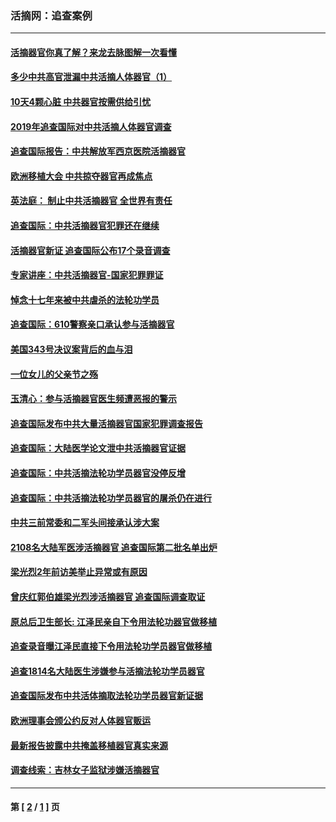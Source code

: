 ### 活摘网：追查案例
---
#### [活摘器官你真了解？来龙去脉图解一次看懂](../../pages/nf5880/n13013820.md?05200430) 
#### [多少中共高官泄漏中共活摘人体器官（1）](../../pages/nf5880/n12671234.md?05200430) 
#### [10天4颗心脏 中共器官按需供给引忧](../../pages/nf5880/n12326366.md?05200430) 
#### [2019年追查国际对中共活摘人体器官调查](../../pages/nf5880/n11917733.md?05200430) 
#### [追查国际报告：中共解放军西京医院活摘器官](../../pages/nf5880/n11838359.md?05200430) 
#### [欧洲移植大会 中共掠夺器官再成焦点](../../pages/nf5880/n11538883.md?05200430) 
#### [英法庭： 制止中共活摘器官 全世界有责任](../../pages/nf5880/n11330691.md?05200430) 
#### [追查国际：中共活摘器官犯罪还在继续](../../pages/nf5880/n11218301.md?05200430) 
#### [活摘器官新证 追查国际公布17个录音调查](../../pages/nf5880/n10897744.md?05200430) 
#### [专家讲座：中共活摘器官-国家犯罪罪证](../../pages/nf5880/n8828153.md?05200430) 
#### [悼念十七年来被中共虐杀的法轮功学员](../../pages/nf5880/n8124823.md?05200430) 
#### [追查国际：610警察亲口承认参与活摘器官](../../pages/nf5880/n8109067.md?05200430) 
#### [美国343号决议案背后的血与泪](../../pages/nf5880/n8020684.md?05200430) 
#### [一位女儿的父亲节之殇](../../pages/nf5880/n8014122.md?05200430) 
#### [玉清心：参与活摘器官医生频遭恶报的警示](../../pages/nf5880/n4637546.md?05200430) 
#### [追查国际发布中共大量活摘器官国家犯罪调查报告](../../pages/nf5880/n4613428.md?05200430) 
#### [追查国际：大陆医学论文泄中共活摘器官证据](../../pages/nf5880/n4608794.md?05200430) 
#### [追查国际：中共活摘法轮功学员器官没停反增](../../pages/nf5880/n4584075.md?05200430) 
#### [追查国际：中共活摘法轮功学员器官的屠杀仍在进行](../../pages/nf5880/n4299154.md?05200430) 
#### [中共三前常委和二军头间接承认涉大案](../../pages/nf5880/n4286244.md?05200430) 
#### [2108名大陆军医涉活摘器官 追查国际第二批名单出炉](../../pages/nf5880/n4284769.md?05200430) 
#### [梁光烈2年前访美举止异常或有原因](../../pages/nf5880/n4279686.md?05200430) 
#### [曾庆红郭伯雄梁光烈涉活摘器官 追查国际调查取证](../../pages/nf5880/n4278462.md?05200430) 
#### [原总后卫生部长: 江泽民亲自下令用法轮功器官做移植](../../pages/nf5880/n4263864.md?05200430) 
#### [追查录音曝江泽民直接下令用法轮功学员器官做移植](../../pages/nf5880/n4261268.md?05200430) 
#### [追查1814名大陆医生涉嫌参与活摘法轮功学员器官](../../pages/nf5880/n4259055.md?05200430) 
#### [追查国际发布中共活体摘取法轮功学员器官新证据](../../pages/nf5880/n4258255.md?05200430) 
#### [欧洲理事会颁公约反对人体器官贩运](../../pages/nf5880/n4206955.md?05200430) 
#### [最新报告披露中共掩盖移植器官真实来源](../../pages/nf5880/n4140084.md?05200430) 
#### [调查线索：吉林女子监狱涉嫌活摘器官](../../pages/nf5880/n4044366.md?05200430) 

---
#### 第 [ [2](./2.md?05200430) / [1](./1.md?05200430) ] 页
